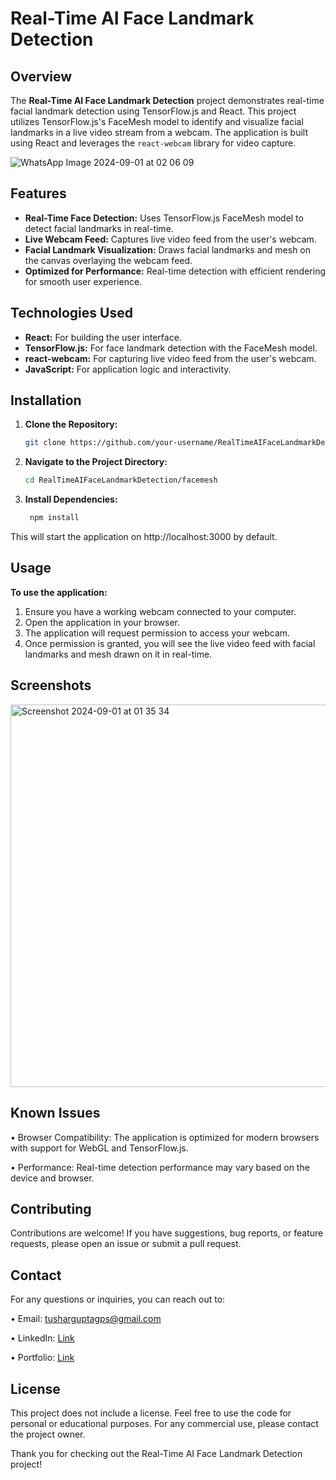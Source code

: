 # Real-Time AI Face Landmark Detection

## Overview

The **Real-Time AI Face Landmark Detection** project demonstrates real-time facial landmark detection using TensorFlow.js and React. This project utilizes TensorFlow.js's FaceMesh model to identify and visualize facial landmarks in a live video stream from a webcam. The application is built using React and leverages the `react-webcam` library for video capture.

![WhatsApp Image 2024-09-01 at 02 06 09](https://github.com/user-attachments/assets/653eed91-9946-4c58-a1f1-38a0fd65be19)

## Features

- **Real-Time Face Detection:** Uses TensorFlow.js FaceMesh model to detect facial landmarks in real-time.
- **Live Webcam Feed:** Captures live video feed from the user's webcam.
- **Facial Landmark Visualization:** Draws facial landmarks and mesh on the canvas overlaying the webcam feed.
- **Optimized for Performance:** Real-time detection with efficient rendering for smooth user experience.

## Technologies Used

- **React:** For building the user interface.
- **TensorFlow.js:** For face landmark detection with the FaceMesh model.
- **react-webcam:** For capturing live video feed from the user's webcam.
- **JavaScript:** For application logic and interactivity.

## Installation

1. **Clone the Repository:**
   ```bash
   git clone https://github.com/your-username/RealTimeAIFaceLandmarkDetection.git
   ```
2. **Navigate to the Project Directory:**
   ```bash
   cd RealTimeAIFaceLandmarkDetection/facemesh
   ```
3. **Install Dependencies:**
   ```bash
    npm install
   ```
This will start the application on http://localhost:3000 by default.

## Usage

**To use the application:**

1.	Ensure you have a working webcam connected to your computer.
2.	Open the application in your browser.
3.	The application will request permission to access your webcam.
4.	Once permission is granted, you will see the live video feed with facial landmarks and mesh drawn on it in real-time.

## Screenshots
<img width="612" alt="Screenshot 2024-09-01 at 01 35 34" src="https://github.com/user-attachments/assets/167c648c-b5f6-4dc8-b71a-9d69abbc7e40">

## Known Issues

•	Browser Compatibility: The application is optimized for modern browsers with support for WebGL and TensorFlow.js.

•	Performance: Real-time detection performance may vary based on the device and browser.

## Contributing

Contributions are welcome! If you have suggestions, bug reports, or feature requests, please open an issue or submit a pull request.

## Contact 

For any questions or inquiries, you can reach out to:

•	Email: tusharguptagps@gmail.com

•	LinkedIn: [Link](https://linkedin.com/in/imtushaarr)

•	Portfolio: [Link](https://tushar-gupta-portfolio.vercel.app/)

## License 

This project does not include a license. Feel free to use the code for personal or educational purposes. For any commercial use, please contact the project owner.

Thank you for checking out the Real-Time AI Face Landmark Detection project!
